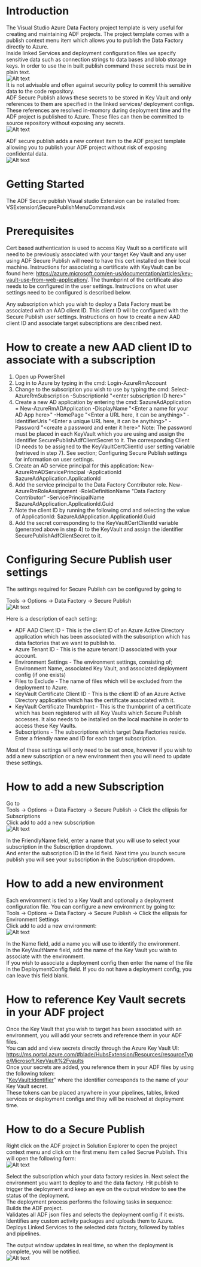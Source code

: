 # Introduction
The Visual Studio Azure Data Factory project template is very useful for creating and maintaining ADF projects. The project template comes with a publish context menu item which allows you to publish the Data Factory directly to Azure.    
Inside linked Services and deployment configuration files we specify sensitive data such as connection strings to data bases and blob storage keys. In order to use the in built publish command these secrets must be in plain text.  
![Alt text](ReadmeResources/LinkedServiceWithSecret.PNG)  
It is not advisable and often against security policy to commit this sensitive data to the code repository.  
ADF Secure Publish allows these secrets to be stored in Key Vault and only references to them are specified in the linked services/ deployment configs. These references are resolved in-momory during deployment time and the ADF project is published to Azure. These files can then be committed to source repository without exposing any secrets.  
![Alt text](ReadmeResources/LinkedServiceWithoutSecret.PNG)  

ADF secure publish adds a new context item to the ADF project template allowing you to publish your ADF project without risk of exposing confidental data.  
![Alt text](ReadmeResources/ContextMenuItem.jpg?raw=true "Secure Publish context menu item")  


# Getting Started
The ADF Secure publish Visual studio Extension can be installed from: VSExtension\SecurePublishMenuCommand.vsix

# Prerequisites
Cert based authentication is used to access Key Vault so a certificate will need to be previously associated with your target Key Vault and any user using ADF Secure Publish will need to have this cert installed on their local machine.
Instructions for associating a certificate with KeyVault can be found here: https://azure.microsoft.com/en-us/documentation/articles/key-vault-use-from-web-application/.
The thumbprint of the certificate also needs to be configured in the user settings. Instructions on what user settings need to be configured is described below.
  
Any subscription which you wish to deploy a Data Factory must be associated with an AAD client ID. This client ID will be configured with the Secure Publish user settings. Instructions on how to create a new AAD client ID and associate target subscriptions are described next.  

# How to create a new AAD client ID to associate with a subscription
1.  Open up PowerShell
2.  Log in to Azure by typing in the cmd: 
    Login-AzureRmAccount
3.  Change to the subscription you wish to use by typing the cmd: 
	Select-AzureRmSubscription -SubscriptionId "&lt;enter subscription ID here&gt;"
4.  Create a new AD application by entering the cmd: 
    $azureAdApplication = New-AzureRmADApplication -DisplayName "&lt;Enter a name for your AD App here&gt;" -HomePage "&lt;Enter a URL here, it can be anything&gt;" -IdentifierUris "&lt;Enter a unique URL here, it can be anything&gt;" -Password "&lt;create a password and enter it here&gt;"
    Note: The password must be placed in each KeyVault which you are using and assign the identifier SecurePublishAdfClientSecret to it.
    The corresponding Client ID needs to be assigned to the KeyVaultCertClientId user setting variable (retrieved in step 7). See section; Configuring Secure Publish settings for information on user settings.
5.  Create an AD service principal for this application:
    New-AzureRmADServicePrincipal -ApplicationId $azureAdApplication.ApplicationId
6.  Add the service principal to the Data Factory Contributor role.
    New-AzureRmRoleAssignment -RoleDefinitionName "Data Factory Contributor" -ServicePrincipalName $azureAdApplication.ApplicationId.Guid
7.  Note the client ID by running the following cmd and selecting the value of ApplicationId:
    $azureAdApplication.ApplicationId.Guid
8.  Add the secret corresponding to the KeyVaultCertClientId variable (generated above in step 4) to the KeyVault and assign the identifier SecurePublishAdfClientSecret to it.

# Configuring Secure Publish user settings
The settings required for Secure Publish can be configured by going to

Tools -> Options -> Data Factory -> Secure Publish  
![Alt text](ReadmeResources/UserSettings.png)  

Here is a description of each setting:
*   ADF AAD Client ID - This is the client ID of an Azure Active Directory application which has been associated with the subscription which has data factories that we want to publish to.
*   Azure Tenant ID - This is the azure tenant ID associated with your account.
*   Environment Settings - The environment settings, consisting of; Environment Name, associated Key Vault, and associated deployment config (if one exists)
*   Files to Exclude - The name of files which will be excluded from the deployment to Azure.
*   KeyVault Certificate Client ID - This is the client ID of an Azure Active Directory application which has the certificate associated with it.
*   KeyVault Certificate Thumbprint - This is the thumbprint of a certificate which has been registered with all Key Vaults which Secure Publish accesses. It also needs to be installed on the local machine in order to access these Key Vaults.
*   Subscriptions - The subscriptions which target Data Factories reside. Enter a friendly name and ID for each target subscription.

Most of these settings will only need to be set once, however if you wish to add a new subscription or a new environment then you will need to update these settings.

# How to add a new Subscription
Go to   
Tools -> Options -> Data Factory -> Secure Publish -> Click the ellipsis for Subscriptions  
Click add to add a new subscription  
![Alt text](ReadmeResources/NewSub.png)  

In the FriendlyName field, enter a name that you will use to select your subscription in the Subscription dropdown.  
And enter the subscription ID in the Id field. Next time you launch secure publish you will see your subscription in the Subscription dropdown.  

# How to add a new environment
Each environment is tied to a Key Vault and optionally a deployment configuration file. You can configure a new environment by going to:  
Tools -> Options -> Data Factory -> Secure Publish -> Click the ellipsis for Environment Settings  
Click add to add a new environment:  
![Alt text](ReadmeResources/NewEnv.png)  

In the Name field, add a name you will use to identify the environment.  
In the KeyVaultName field, add the name of the Key Vault you wish to associate with the environment.  
If you wish to associate a deployment config then enter the name of the file in the DeploymentConfig field. If you do not have a deployment config, you can leave this field blank.

# How to reference Key Vault secrets in your ADF project
Once the Key Vault that you wish to target has been associated with an environment, you will add your secrets and reference them in your ADF files.  
You can add and view secrets directly through the Azure Key Vault UI: https://ms.portal.azure.com/#blade/HubsExtension/Resources/resourceType/Microsoft.KeyVault%2Fvaults  
Once your secrets are added, you reference them in your ADF files by using the following token:  
"<KeyVault:identifier>" where the identifier corresponds to the name of your Key Vault secret.  
These tokens can be placed anywhere in your pipelines, tables, linked services or deployment configs and they will be resolved at deployment time.  

# How to do a Secure Publish
Right click on the ADF project in Solution Explorer to open the project context menu and click on the first menu item called Secrue Publish. This will open the following form:  
![Alt text](ReadmeResources/Form.png)  

Select the subscription which your data factory resides in. Next select the environment you want to deploy to and the data factory. Hit publish to trigger the deployment and keep an eye on the output window to see the status of the deployment.  
The deployment process performs the following tasks in sequence:  
Builds the ADF project.  
Validates all ADF json files and selects the deployment config if it exists.   
Identifies any custom activity packages and uploads them to Azure.  
Deploys Linked Services to the selected data factory, followed by tables and pipelines.  

The output window updates in real time, so when the deployment is complete, you will be notified.  
![Alt text](ReadmeResources/PublishCompleted.png)  

